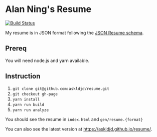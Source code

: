 # Alan Ning's Resume

[![Build Status](https://circleci.com/gh/askldjd/resume.svg)](https://circleci.com/gh/askldjd/)

My resume is in JSON format following the [JSON Resume schema](https://jsonresume.org/).

## Prereq

You will need node.js and yarn available.

## Instruction

1. `git clone git@github.com:askldjd/resume.git`
1. `git checkout gh-page`
1. `yarn install`
1. `yarn run build`
1. `yarn run analyze`

You should see the resume in `index.html` and `gen/resume.{format}`

You can also see the latest version at https://askldjd.github.io/resume/.